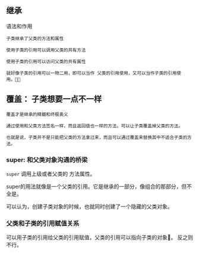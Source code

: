 ## 继承

语法和作用

```
子类继承了父类的方法和属性

使用子类的引用可以调用父类的共有方法

使用子类的引用可以访问父类的共有属性

就好像子类的引用可以一物二用，即可以当作 父类的引用使用，又可以当作子类的引用使用。

```

## 覆盖： 子类想要一点不一样

```
覆盖才是继承的精髓和终极奥义

通过使用和父类方法签名一样，而且返回值也一样的方法，可以让子类覆盖掉父类的方法。

也就是说，子类并不是只能把父类的方法拿过来，而且可以通过覆盖来替换其中不适合子类的方法。

```

### super: 和父类对象沟通的桥梁

`super` 调用上级或者父类的 方法属性。

super的用法就像是一个父类的引用。它是继承的一部分，像组合的那部分，但不全是。

可以认为，创建子类对象的时候，也就同时创建了一个隐藏的父类对象。


### 父类和子类的引用赋值关系

 可以用子类的引用给父类的引用赋值，父类的引用可以指向子类的对象。 反之则不行。
